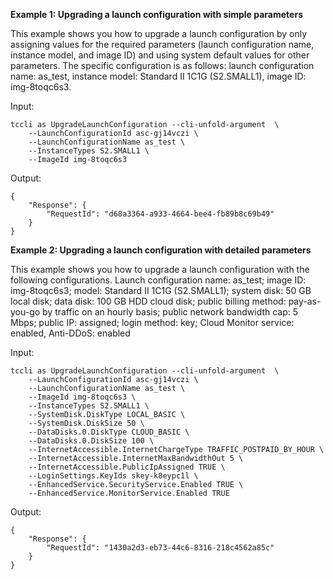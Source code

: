 **Example 1: Upgrading a launch configuration with simple parameters**

This example shows you how to upgrade a launch configuration by only assigning values for the required parameters (launch configuration name, instance model, and image ID) and using system default values for other parameters. The specific configuration is as follows: launch configuration name: as_test, instance model: Standard II 1C1G (S2.SMALL1), image ID: img-8toqc6s3.

Input: 

```
tccli as UpgradeLaunchConfiguration --cli-unfold-argument  \
    --LaunchConfigurationId asc-gj14vczi \
    --LaunchConfigurationName as_test \
    --InstanceTypes S2.SMALL1 \
    --ImageId img-8toqc6s3
```

Output: 
```
{
    "Response": {
        "RequestId": "d68a3364-a933-4664-bee4-fb89b8c69b49"
    }
}
```

**Example 2: Upgrading a launch configuration with detailed parameters**

This example shows you how to upgrade a launch configuration with the following configurations. Launch configuration name: as_test; image ID: img-8toqc6s3; model: Standard II 1C1G (S2.SMALL1); system disk: 50 GB local disk; data disk: 100 GB HDD cloud disk; public billing method: pay-as-you-go by traffic on an hourly basis; public network bandwidth cap: 5 Mbps; public IP: assigned; login method: key; Cloud Monitor service: enabled, Anti-DDoS: enabled

Input: 

```
tccli as UpgradeLaunchConfiguration --cli-unfold-argument  \
    --LaunchConfigurationId asc-gj14vczi \
    --LaunchConfigurationName as_test \
    --ImageId img-8toqc6s3 \
    --InstanceTypes S2.SMALL1 \
    --SystemDisk.DiskType LOCAL_BASIC \
    --SystemDisk.DiskSize 50 \
    --DataDisks.0.DiskType CLOUD_BASIC \
    --DataDisks.0.DiskSize 100 \
    --InternetAccessible.InternetChargeType TRAFFIC_POSTPAID_BY_HOUR \
    --InternetAccessible.InternetMaxBandwidthOut 5 \
    --InternetAccessible.PublicIpAssigned TRUE \
    --LoginSettings.KeyIds skey-k8eypc1l \
    --EnhancedService.SecurityService.Enabled TRUE \
    --EnhancedService.MonitorService.Enabled TRUE
```

Output: 
```
{
    "Response": {
        "RequestId": "1430a2d3-eb73-44c6-8316-218c4562a85c"
    }
}
```


